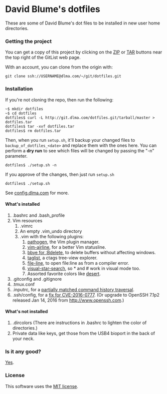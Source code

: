 # David Blume's dotfiles

These are some of David Blume's dot files to be installed
in new user home directories.

### Getting the project

You can get a copy of this project by clicking on the
[ZIP](http://git.dlma.com/dotfiles.git/zipball/master)
or [TAR](http://git.dlma.com/dotfiles.git/tarball/master) buttons
near the top right of the GitList web page.

With an account, you can clone from the origin with:

    git clone ssh://USERNAME@dlma.com/~/git/dotfiles.git

### Installation

If you're not cloning the repo, then run the following:

    ~$ mkdir dotfiles
    ~$ cd dotfiles
    dotfiles$ curl -L http://git.dlma.com/dotfiles.git/tarball/master > dotfiles.tar
    dotfiles$ tar -xvf dotfiles.tar
    dotfiles$ rm dotfiles.tar

Then, when you run `setup.sh`, it'll backup your changed files to `backup_of_dotfiles_<date>`
and replace them with the ones here. You can perform a **dry run** to see which files will
be changed by passing the "-n" parameter.

    dotfiles$ ./setup.sh -n

If you approve of the changes, then just run `setup.sh`

    dotfiles$ ./setup.sh

See [config.dlma.com](http://config.dlma.com) for more.

#### What's installed

1. .bashrc and .bash\_profile
2. Vim resources
    1. .vimrc
    2. An empty .vim\_undo directory
    3. .vim with the following plugins:
        1. [pathogen](https://github.com/tpope/vim-pathogen), the Vim plugin manager.
        2. [vim-airline](https://github.com/vim-airline/vim-airline), for a better Vim statusline.
        3. [bbye for :Bdelete](https://github.com/moll/vim-bbye), to delete buffers without affecting windows.
        4. [taglist](http://www.vim.org/scripts/script.php?script_id=273), a ctags tree-view explorer.
        5. [file-line](http://www.vim.org/scripts/script.php?script_id=2184), to open file:line as from a compiler error.
        6. [visual-star-search](http://got-ravings.blogspot.com/2008/07/vim-pr0n-visual-search-mappings.html), so * and # work in visual mode too.
        7. Assorted favorite colors like [desert](https://github.com/dblume/desert.vim).
3. .gitconfig and .gitignore
4. .tmux.conf
5. .inputrc, for a [partially matched command history traversal](http://askubuntu.com/questions/59846/bash-history-search-partial-up-arrow/59855#59855).
6. .ssh/config, for a [fix for CVE-2016-0777](https://news.ycombinator.com/item?id=10901588). (Or upgrade to OpenSSH 7.1p2 released Jan 14, 2016 from http://www.openssh.com.)

#### What's not installed

1. .dircolors (There are instructions in .bashrc to lighten the color of directories.)
2. Private data like keys, get those from the USB4 bioport in the back of your neck.

### Is it any good?

[Yes](https://news.ycombinator.com/item?id=3067434).

### License

This software uses the [MIT license](http://git.dlma.com/dotfiles.git/blob/master/LICENSE.txt).

